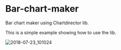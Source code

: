 # Bar-chart-maker
Bar chart maker using Chartdirector lib.

This is a simple example showing how to use the lib.


![2018-07-23_101024](https://user-images.githubusercontent.com/38567078/43068427-498c2f84-8e62-11e8-98db-25897b87b8d8.jpg)

